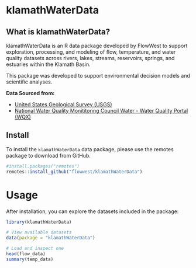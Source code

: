 # klamathWaterData

## What is klamathWaterData?

klamathWaterData is an R data package developed by FlowWest to support exploration, processing, and modeling of flow, temperature, and water quality datasets across rivers, lakes, streams, reservoirs, springs, and estuaries within the Klamath Basin.

This package was developed to support environmental decision models and scientific analyses.

**Data Sourced from:**

-   [United States Geological Survey (USGS)](https://dashboard.waterdata.usgs.gov/app/nwd/en/?region=lower48&aoi=default)
-   [National Water Quality Monititoring Council Water - Water Quality Portal (WQX)](https://www.waterqualitydata.us/)


## Install 
To install the `klamathWaterData` data package, please use the remotes package to download from GitHub.

``` r
#install.packages("remotes")
remotes::install_github("flowwest/klamathWaterData")
```

# Usage

After installation, you can explore the datasets included in the package:

``` r
library(klamathWaterData)

# View available datasets
data(package = "klamathWaterData")

# Load and inspect one
head(flow_data)
summary(temp_data)
``` 
